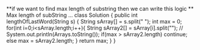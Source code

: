 **if we want to find max length of substring then we can write this logic
**
​
Max length of subString ...
class Solution {
public int lengthOfLastWord(String s) {
String sArray[] = s.split(" ");
int max = 0;
for(int i=0;i<sArray.length;i++){
String sArray2[] = sArray[i].split("");
// System.out.println(Arrays.toString());
if(max > sArray2.length) continue;
else max = sArray2.length;
}
return max;
}
}